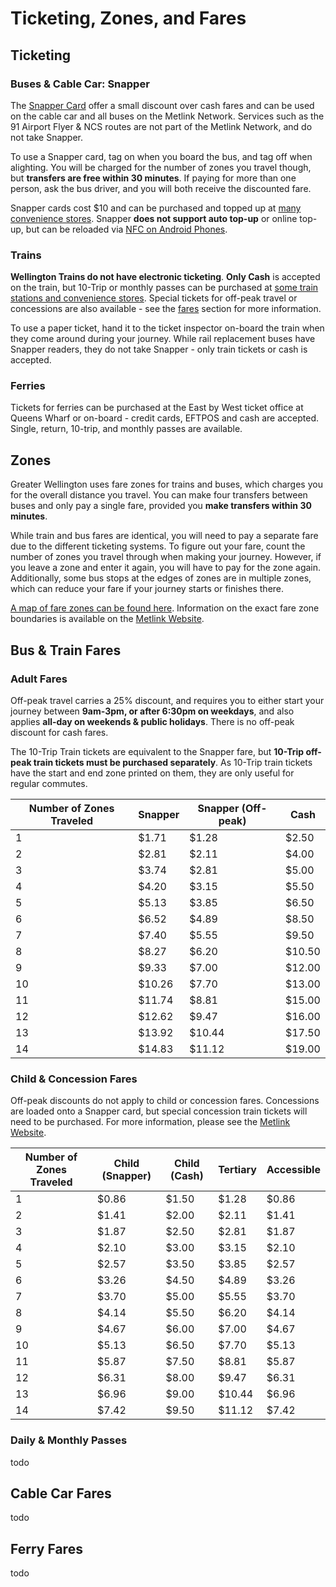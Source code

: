 # Ticketing, Zones, and Fares

## Ticketing

### Buses & Cable Car: Snapper

The [Snapper Card](https://www.snapper.co.nz) offer a small discount over cash fares and can be used on the cable car and all buses on the Metlink Network. Services such as the 91 Airport Flyer & NCS routes are not part of the Metlink Network, and do not take Snapper.

To use a Snapper card, tag on when you board the bus, and tag off when alighting. You will be charged for the number of zones you travel though, but **transfers are free within 30 minutes**. If paying for more than one person, ask the bus driver, and you will both receive the discounted fare.

Snapper cards cost \$10 and can be purchased and topped up at [many convenience stores](https://www.snapper.co.nz/locations/#map). Snapper **does not support auto top-up** or online top-up, but can be reloaded via [NFC on Android Phones](https://play.google.com/store/apps/details?id=nz.co.snapper.mobile).

### Trains

**Wellington Trains do not have electronic ticketing**. **Only Cash** is accepted on the train, but 10-Trip or monthly passes can be purchased at [some train stations and convenience stores](https://www.metlink.org.nz/tickets-and-fares/where-to-buy-your-train-tickets/). Special tickets for off-peak travel or concessions are also available - see the [fares](#bus-train-fares) section for more information.

To use a paper ticket, hand it to the ticket inspector on-board the train when they come around during your journey. While rail replacement buses have Snapper readers, they do not take Snapper - only train tickets or cash is accepted.

### Ferries

Tickets for ferries can be purchased at the East by West ticket office at Queens Wharf or on-board - credit cards, EFTPOS and cash are accepted. Single, return, 10-trip, and monthly passes are available.

## Zones

Greater Wellington uses fare zones for trains and buses, which charges you for the overall distance you travel. You can make four transfers between buses and only pay a single fare, provided you **make transfers within 30 minutes**.

While train and bus fares are identical, you will need to pay a separate fare due to the different ticketing systems. To figure out your fare, count the number of zones you travel through when making your journey. However, if you leave a zone and enter it again, you will have to pay for the zone again. Additionally, some bus stops at the edges of zones are in multiple zones, which can reduce your fare if your journey starts or finishes there.

[A map of fare zones can be found here](https://www.metlink.org.nz/assets/Uploads/PT-Fare-zones.pdf). Information on the exact fare zone boundaries is available on the [Metlink Website](https://www.metlink.org.nz/tickets-and-fares/zones/).

## Bus & Train Fares

### Adult Fares

Off-peak travel carries a 25% discount, and requires you to either start your journey between **9am-3pm, or after 6:30pm on weekdays**, and also applies **all-day on weekends & public holidays**. There is no off-peak discount for cash fares.

The 10-Trip Train tickets are equivalent to the Snapper fare, but **10-Trip off-peak train tickets must be purchased separately**. As 10-Trip train tickets have the start and end zone printed on them, they are only useful for regular commutes.

| Number of Zones Traveled | Snapper | Snapper (Off-peak) | Cash    |
| ------------------------ | ------- | ------------------ | ------- |
| 1                        | \$1.71  | \$1.28             | \$2.50  |
| 2                        | \$2.81  | \$2.11             | \$4.00  |
| 3                        | \$3.74  | \$2.81             | \$5.00  |
| 4                        | \$4.20  | \$3.15             | \$5.50  |
| 5                        | \$5.13  | \$3.85             | \$6.50  |
| 6                        | \$6.52  | \$4.89             | \$8.50  |
| 7                        | \$7.40  | \$5.55             | \$9.50  |
| 8                        | \$8.27  | \$6.20             | \$10.50 |
| 9                        | \$9.33  | \$7.00             | \$12.00 |
| 10                       | \$10.26 | \$7.70             | \$13.00 |
| 11                       | \$11.74 | \$8.81             | \$15.00 |
| 12                       | \$12.62 | \$9.47             | \$16.00 |
| 13                       | \$13.92 | \$10.44            | \$17.50 |
| 14                       | \$14.83 | \$11.12            | \$19.00 |

### Child & Concession Fares

Off-peak discounts do not apply to child or concession fares. Concessions are loaded onto a Snapper card, but special concession train tickets will need to be purchased. For more information, please see the [Metlink Website](https://www.metlink.org.nz/tickets-and-fares/childschool-concessions/).

| Number of Zones Traveled | Child (Snapper) | Child (Cash) | Tertiary | Accessible |
| ------------------------ | --------------- | ------------ | -------- | ---------- |
| 1                        | \$0.86          | \$1.50       | \$1.28   | \$0.86     |
| 2                        | \$1.41          | \$2.00       | \$2.11   | \$1.41     |
| 3                        | \$1.87          | \$2.50       | \$2.81   | \$1.87     |
| 4                        | \$2.10          | \$3.00       | \$3.15   | \$2.10     |
| 5                        | \$2.57          | \$3.50       | \$3.85   | \$2.57     |
| 6                        | \$3.26          | \$4.50       | \$4.89   | \$3.26     |
| 7                        | \$3.70          | \$5.00       | \$5.55   | \$3.70     |
| 8                        | \$4.14          | \$5.50       | \$6.20   | \$4.14     |
| 9                        | \$4.67          | \$6.00       | \$7.00   | \$4.67     |
| 10                       | \$5.13          | \$6.50       | \$7.70   | \$5.13     |
| 11                       | \$5.87          | \$7.50       | \$8.81   | \$5.87     |
| 12                       | \$6.31          | \$8.00       | \$9.47   | \$6.31     |
| 13                       | \$6.96          | \$9.00       | \$10.44  | \$6.96     |
| 14                       | \$7.42          | \$9.50       | \$11.12  | \$7.42     |

### Daily & Monthly Passes

todo

## Cable Car Fares

todo

## Ferry Fares

todo
